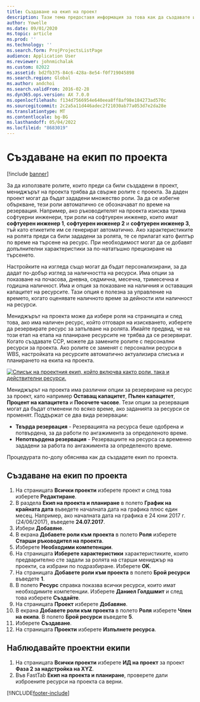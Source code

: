 ```yaml
---
title: Създаване на екип на проект
description: Тази тема предоставя информация за това как да създавате и управлявате екипи по проекти.
author: Yowelle
ms.date: 09/01/2020
ms.topic: article
ms.prod: ''
ms.technology: ''
ms.search.form: ProjProjectsListPage
audience: Application User
ms.reviewer: johnmichalak
ms.custom: 82022
ms.assetid: bd2fb375-84c6-428a-8e54-f0f719045898
ms.search.region: Global
ms.author: andchoi
ms.search.validFrom: 2016-02-28
ms.dyn365.ops.version: AX 7.0.0
ms.openlocfilehash: f134d7566954e640eea8ff8af98e184273ad570c
ms.sourcegitcommit: 2c2a5a11d446adec2f21030ab77a053d7e2da28e
ms.translationtype: MT
ms.contentlocale: bg-BG
ms.lasthandoff: 05/04/2022
ms.locfileid: "8683019"
---
```

# <a name="create-a-project-team"></a>Създаване на екип по проекта

[!include [banner](../includes/banner.md)]

За да използвате ролите, които преди са били създадени в проект, мениджърът на проекта трябва да свърже ролите с проекта. За даден проект могат да бъдат зададени множество роли. За да се избегне объркване, тези роли автоматично се обозначават по време на резервация. Например, ако ръководителят на проекта изисква трима софтуерни инженери, три роли на софтуерен инженер, които имат **софтуерен инженер 1**, **софтуерен инженер 2** и **софтуерен инженер 3**, тъй като етикетите им се генерират автоматично. Ако характеристиките на ролята преди са били зададени за ролята, те се прилагат като филтър по време на търсене на ресурс. При необходимост могат да се добавят допълнителни характеристики за по-нататъшно прецизиране на търсенето.

Настройките на изгледа също могат да бъдат персонализирани, за да дадат по-добър изглед за наличността на ресурси. Има опции за показване на почасова, дневна, седмична, месечна, тримесечна и годишна наличност. Има и опция за показване на наличния и оставащия капацитет на ресурсите. Тази опция е полезна за управление на времето, когато оценявате наличното време за дейности или наличност на ресурси.

Мениджърът на проекта може да избере роля на страницата и след това, ако има наличен ресурс, който отговаря на изискването, изберете да резервирате ресурс за запълване на ролята. Имайте предвид, че на този етап на етапа на планиране ресурсите не трябва да се резервират. Когато създавате ССР, можете да замените ролите с персонални ресурси за проекта. Ако ролите се заменят с персонални ресурси в WBS, настройката на ресурсите автоматично актуализира списъка и планирането на екипа на проекта.

[![Списък на проектния екип, който включва както роли, така и действителни ресурси.](./media/projectresourcing03-1024x368.jpg)](./media/projectresourcing03.jpg) 

Мениджърът на проекта има различни опции за резервиране на ресурс за проект, като например **Оставащ капацитет**, **Пълен капацитет**, **Процент на капацитета** и **Посочете часове**. Тези опции за резервация могат да бъдат отменени по всяко време, ако заданията за ресурси се променят. Поддържат се два вида резервации:

- **Твърда резервация** - Резервацията на ресурса беше одобрена и потвърдена, за да работи по ангажимента за определеното време.
- **Непотвърдена резервация** - Резервациите на ресурса са временно зададени за работа по ангажимента за определеното време.

Процедурата по-долу обяснява как да създадете екип по проекта.

## <a name="create-a-project-team"></a>Създаване на екип по проекта

1. На страницата **Всички проекти** изберете проект и след това изберете **Редактиране**.
2. В раздела **Екип на проекта и планиране** в полето **График на крайната дата** въведете началната дата на графика плюс един месец. Например, ако началната дата на графика е 24 юни 2017 г. (24/06/2017), въведете **24.07.2017**.
3. Избери **Добавяне**.
4. В екрана **Добавете роли към проекта** в полето **Роля** изберете **Старши ръководител на проекта**.
5. Изберете **Необходими компетенции**.
6. На страницата **Изберете характеристики** характеристиките, които предварително сте задали за ролята на старши мениджър на проекти, са избрани по подразбиране. Изберете **OK**.
7. На страницата **Добавете роли към проекта** в полето **Брой ресурси** въведете **1**.
8. В полето **Ресурс** справка показва всички ресурси, които имат необходимите компетенции. Изберете **Даниел Голдшмит** и след това изберете **Създайте**.
9. На страницата **Проект** изберете **Добавяне**.
10. В екрана **Добавете роли към проекта** в полето **Роля** изберете **Член на екипа**. В полето **Брой ресурси** въведете **5**.
11. Изберете **Създаване**.
12. На страницата **Проекти** изберете **Изпълнете ресурса**.

## <a name="monitor-project-teams"></a>Наблюдавайте проектни екипи
1. На страницата **Всички проекти** изберете **ИД на проект** за проект **Фаза 2 за надстройка на XYZ**.
2. Във FastTab **Екип на проекта и планиране**, проверете дали изброените ресурси на проекта са верни.


[!INCLUDE[footer-include](../includes/footer-banner.md)]